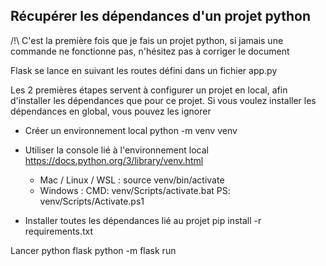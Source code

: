 ## Récupérer les dépendances d'un projet python
/!\ C'est la première fois que je fais un projet python, si jamais une commande ne fonctionne pas, n'hésitez pas à corriger le document

Flask se lance en suivant les routes défini dans un fichier app.py

Les 2 premières étapes servent à configurer un projet en local, afin d'installer les dépendances que pour ce projet.
Si vous voulez installer les dépendances en global, vous pouvez les ignorer

- Créer un environnement local
python -m venv venv

- Utiliser la console lié à l'environnement local
	https://docs.python.org/3/library/venv.html
	- Mac / Linux / WSL :
		source venv/bin/activate
	- Windows :
		CMD: venv/Scripts/activate.bat
		PS: venv/Scripts/Activate.ps1

- Installer toutes les dépendances lié au projet
pip install -r requirements.txt

Lancer python flask
python -m flask run
